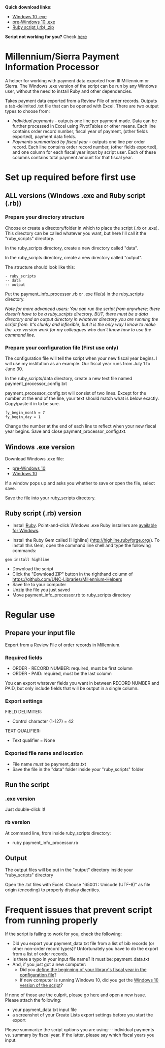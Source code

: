 **Quick download links:** 
- [Windows 10 .exe](http://infomuse.net/millennium-helpers/payment_info_processor_win10.exe) 
- [pre-Windows 10 .exe](http://infomuse.net/millennium-helpers/payment_info_processor.exe) 
- [Ruby script (.rb) .zip](https://github.com/UNC-Libraries/Millennium-Helpers/archive/master.zip)

**Script not working for you?** Check [here](https://github.com/UNC-Libraries/III-ILS-Helpers#frequent-issues-that-prevent-script-from-running-properly)

# Millennium/Sierra Payment Information Processor
A helper for working with payment data exported from III Millennium or Sierra. The Windows .exe version of the script can be run by any Windows user, without the need to install Ruby and other dependencies. 

Takes payment data exported from a Review File of order records. Outputs a tab-delimited .txt file that can be opened with Excel. There are two output types to choose from: 
- *Individual payments* - outputs one line per payment made. Data can be further processed in Excel using PivotTables or other means. Each line contains order record number, fiscal year of payment, (other fields exported), payment data fields.
- *Payments summarized by fiscal year* - outputs one line per order record. Each line contains order record number, (other fields exported), and one column for each fiscal year input by script user. Each of these columns contains total payment amount for that fiscal year.

# Set up required before first use
## ALL versions (Windows .exe and Ruby script (.rb))
### Prepare your directory structure
Choose or create a directory/folder in which to place the script (.rb or .exe). This directory can be called whatever you want, but here I'll call it the "ruby_scripts" directory. 

In the ruby_scripts directory, create a new directory called "data". 

In the ruby_scripts directory, create a new directory called "output". 

The structure should look like this: 

```
- ruby_scripts
-- data
-- output
```

Put the payment_info_processor .rb or .exe file(s) in the ruby_scripts directory.

<i>Note for more advanced users: You can run the script from anywhere; there doesn't have to be a ruby_scripts directory. BUT, there must be a data directory and an output directory in whatever directory you are running the script from. It's clunky and inflexible, but it is the only way I know to make the .exe version work for my colleagues who don't know how to use the command line.</i>

### Prepare your configuration file (First use only)
The configuration file will tell the script when your new fiscal year begins. I will use my institution as an example. Our fiscal year runs from July 1 to June 30.

In the ruby_scripts/data directory, create a new text file named payment_processor_config.txt

payment_processor_config.txt will consist of two lines. Except for the number at the end of the line, your text should match what is below exactly. Copy/paste it in to be sure.

```
fy_begin_month = 7
fy_begin_day = 1
```

Change the number at the end of each line to reflect when your new fiscal year begins. Save and close payment_processor_config.txt.

## Windows .exe version
Download Windows .exe file: 
- [pre-Windows 10](http://infomuse.net/millennium-helpers/payment_info_processor.exe)
- [Windows 10](http://infomuse.net/millennium-helpers/payment_info_processor_win10.exe)

If a window pops up and asks you whether to save or open the file, select save. 

Save the file into your ruby_scripts directory.

## Ruby script (.rb) version
- Install [Ruby](http://www.ruby-lang.org/en/). Point-and-click Windows .exe Ruby installers are [available for Windows](http://rubyinstaller.org/).

- Install the Ruby Gem called [Highline] (http://highline.rubyforge.org/). To install this Gem, open the command line shell and type the following commands: 

```
gem install highline
```

- Download the script
 - Click the "Download ZIP" button in the righthand column of https://github.com/UNC-Libraries/Millennium-Helpers
 - Save file to your computer
 - Unzip the file you just saved
 - Move payment_info_processor.rb to ruby_scripts directory


# Regular use
## Prepare your input file
Export from a Review File of order records in Millennium. 

### Required fields
- ORDER - RECORD NUMBER: required, must be first column
- ORDER - PAID: required, must be the last column

You can export whatever fields you want in between RECORD NUMBER and PAID, but only include fields that will be output in a single column.

### Export settings
FIELD DELIMITER:
- Control character (1-127) = 42

TEXT QUALIFIER:
- Text qualifier = None

### Exported file name and location
- File name *must* be payment_data.txt
- Save the file in the "data" folder inside your "ruby_scripts" folder


## Run the script
### .exe version
Just double-click it!

### rb version
At command line, from inside ruby_scripts directory: 
- ruby payment_info_processor.rb

## Output
The output files will be put in the "output" directory inside your "ruby_scripts" directory

Open the .txt files with Excel. Choose "65001 : Unicode (UTF-8)" as file origin (encoding) to properly display diacritics.


# Frequent issues that prevent script from running properly
If the script is failing to work for you, check the following: 

- Did you export your payment_data.txt file from a list of bib records (or other non-order record types)? Unfortunately you have to do the export from a list of order records. 
- Is there a typo in your input file name? It must be: payment_data.txt
- And, if you just got a new computer: 
  - Did you [define the beginning of your library's fiscal year in the configuration file](https://github.com/UNC-Libraries/III-ILS-Helpers#prepare-your-configuration-file-first-use-only)?
  - If new computer is running Windows 10, did you get the [Windows 10 version of the script](http://infomuse.net/millennium-helpers/payment_info_processor_win10.exe)?
  
If none of those are the culprit, please go [here](https://github.com/UNC-Libraries/III-ILS-Helpers/issues) and open a new issue. Please attach the following: 
- your payment_data.txt input file
- a screenshot of your Create Lists export settings before you start the export

Please summarize the script options you are using---individual payments vs. summary by fiscal year. If the latter, please say which fiscal years you input. 
